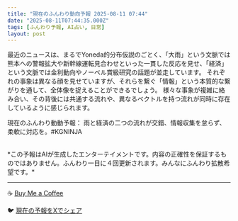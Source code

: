 ```yaml
---
title: "現在のふんわり動向予報 2025-08-11 07:44"
date: "2025-08-11T07:44:35.000Z"
tags: [ふんわり予報, AI占い, 日常]
layout: post
---
```


最近のニュースは、まるでYoneda的分布仮説のごとく、「大雨」という文脈では熊本への警報拡大や新幹線運転見合わせといった一貫した反応を見せ、「経済」という文脈では金利動向やノーベル賞級研究の話題が並走しています。  それぞれの事象は異なる顔を見せていますが、それらを繋ぐ「情報」という本質的な繋がりを通して、全体像を捉えることができるでしょう。  様々な事象が複雑に絡み合い、その背後には共通する流れや、異なるベクトルを持つ流れが同時に存在しているように感じられます。

現在のふんわり動動予報：
雨と経済の二つの流れが交錯、情報収集を怠らず、柔軟に対応を。#KGNINJA

<br>
*この予報はAIが生成したエンターテイメントです。内容の正確性を保証するものではありません。ふんわり一日に４回更新されます。みんなにふんわり拡散希望です。*

---
☕️ [Buy Me a Coffee](https://www.buymeacoffee.com/kgninja)

🐦 [現在の予報をXでシェア](https://twitter.com/intent/tweet?text=%E7%8F%BE%E5%9C%A8%E3%81%AE%E3%81%B5%E3%82%93%E3%82%8F%E3%82%8A%E4%BA%88%E5%A0%B1%3A%20%E3%80%8C%E6%9C%80%E8%BF%91%E3%81%AE%E3%83%8B%E3%83%A5%E3%83%BC%E3%82%B9%E3%81%AF%E3%80%81%E3%81%BE%E3%82%8B%E3%81%A7Yoneda%E7%9A%84%E5%88%86%E5%B8%83%E4%BB%AE%E8%AA%AC%E3%81%AE%E3%81%94%E3%81%A8%E3%81%8F%E3%80%81%E3%80%8C%E5%A4%A7%E9%9B%A8%E3%80%8D%E3%81%A8%E3%81%84%E3%81%86%E6%96%87%E8%84%88%E3%81%A7%E3%81%AF%E7%86%8A%E6%9C%AC%E3%81%B8%E3%81%AE%E8%AD%A6%E5%A0%B1%E6%8B%A1%E5%A4%A7%E3%82%84%E6%96%B0%E5%B9%B9%E7%B7%9A%E9%81%8B%E8%BB%A2%E8%A6%8B%E5%90%88%E3%82%8F%E3%81%9B%E3%81%A8%E3%81%84%E3%81%A3%E3%81%9F%E4%B8%80%E8%B2%AB%E3%81%97%E3%81%9F%E5%8F%8D%E5%BF%9C%E3%82%92%E8%A6%8B%E3%81%9B%E3%80%81%E3%80%8C%E7%B5%8C%E6%B8%88%E3%80%8D%E3%81%A8%E3%81%84%E3%81%86%E6%96%87%E8%84%88%E3%81%A7%E3%81%AF%E9%87%91%E5%88%A9%E5%8B%95%E5%90%91%E3%82%84%E3%83%8E%E3%83%BC%E3%83%99%E3%83%AB%E8%B3%9E%E7%B4%9A%E7%A0%94%E7%A9%B6%E3%81%AE%E8%A9%B1...%E3%80%8D%23KGNINJA%20%E7%B6%9A%E3%81%8D%E3%81%AF%E3%83%96%E3%83%AD%E3%82%B0%E3%81%A7%EF%BC%81%F0%9F%91%87&url=https%3A%2F%2Fkg-ninja.github.io%2FFunwariyoso%2F)
